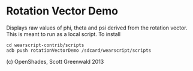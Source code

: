 # Rotation Vector Demo

Displays raw values of phi, theta and psi derived from the rotation vector.
This is meant to run as a local script. To install

    cd wearscript-contrib/scripts
    adb push rotationVectorDemo /sdcard/wearscript/scripts

(c) OpenShades, Scott Greenwald 2013

